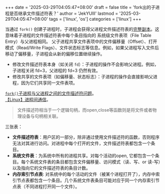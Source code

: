 +++
date = '2025-03-29T04:05:47+08:00'
draft = false
title = 'fork出的子进程是否继承文件描述符表？'
author = 'JekYUlll'
lastmod = '2025-03-29T04:05:47+08:00'
tags = ['linux', 'os']
categories = ['linux']
+++

当通过 `fork()` 创建子进程时，子进程会获得父进程文件描述符表的<u>完整副本</u>。这意味着子进程的文件描述符表中每个条目指向的 系统级文件表项（File Table Entry）与父进程相同。
父子进程共享文件表项中的文件偏移量（Offset）、打开模式（Read/Write Flags）、文件状态标志等信息。例如，如果父进程写入文件后移动了偏移量，子进程会从新的偏移位置继续操作。

- 修改文件描述符表本身（如关闭 `fd`）：子进程的操作不会影响父进程。例如，子进程关闭 fd=3，父进程的 fd=3 仍然有效。
- 修改共享的文件表项（如偏移量、状态标志）：子进程的操作会直接影响父进程，因为它们共享同一文件表项。

[`fork()`子进程与父进程之间的文件描述符问题](https://blog.csdn.net/DLUTBruceZhang/article/details/8802156)。  
[【Linux】进程间通信](https://blog.csdn.net/m0_73209194/article/details/130165449)。

> 文件描述符相当于一个逻辑句柄，而open,close等函数则是将文件或者物理设备与句柄相关联。

三张表：  
- **文件描述符表**：用户区的一部分，除非通过使用文件描述符的函数，否则程序无法对其进行访问。对进程中每个打开的文件，文件描述符表都包含一个条目。
- **系统文件表**：为系统中所有的进程共享。对每个活动的open, 它都包含一个条目。每个系统文件表的条目都包含文件偏移量、访问模式（读、写、or 读-写）以及指向它的文件描述符表的条目计数。
- **内存索引节点表**: 对系统中的每个活动的文件（被某个进程打开了），内存中索引节点表都包含一个条目。几个系统文件表条目可能对应于同一个内存索引节点表（不同进程打开同一个文件）。


